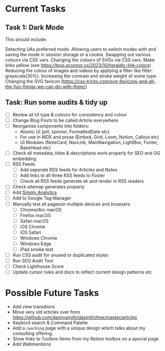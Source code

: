# Current Tasks

## Task 1: Dark Mode

This should include:

Detecting UAs preferred mode.
Allowing users to switch modes with and saving the mode in session storage or a cookie.
Swapping out various colours via CSS vars.
Changing the colours of SVGs via CSS vars.
Make links yellow (see https://tess.oconnor.cx/2023/10/heraldic-link-colors)
Reducing the colour of images and videos by applying a filter like filter: grayscale(30%).
Increasing the contrast and stroke weight of some type.
Changing the SVG favicon (https://css-tricks.com/svg-favicons-and-all-the-fun-things-we-can-do-with-them/)

## Task: Run some audits & tidy up

- [ ] Review all UI type & colours for consistency and colour
- [ ] Change Blog Posts to be called Article everywhere
- [ ] Reorganise components into folders:
  - Atomic UI (pill, spinner, FormattedDate etc)
  - For use in MDX and prose (Embed, Grid, Loom, Notion, Callout etc)
  - UI Modules (NoteCard, NavLink, MainNavigation, LightBox, Footer, BaseHead etc)
- [ ] Check all metadata, titles & descriptions work properly for SEO and OG embedding
- [ ] RSS Feeds
  - [ ] Add seperate RSS feeds for Articles and Notes
  - [ ] Add links to all three RSS feeds to Footer
  - [ ] Check all RSS feeds generate ok and render in RSS readers
- [ ] Check sitemap generates properly
- [ ] Add [Simply Analytics](https://www.simpleanalytics.com/)
- [ ] Add to Google Tag Manager
- [ ] Manually test all pageson multiple devices and browsers
  - [ ] Chrome/Arc macOS
  - [ ] Firefox macOS
  - [ ] Safari macOS
  - [ ] iOS Chrome
  - [ ] iOS Safari
  - [ ] Windows Chrome
  - [ ] Windows Edge
  - [ ] iPad smoke test
- [ ] Run CSS audit for unused or duplicated styles
- [ ] Run SEO Audit Tool
- [ ] Check Lighthouse Score
- [ ] Update cursor rules and docs to reflect current design patterns etc

# Possible Future Tasks

- Add view transitions
- Move very old articles over from https://github.com/dannysmith/dasmith/tree/master/articles
- Keybord search & Command Palette
- Add a `/working` page with a unique design which talks about my consulting offering.
- Show links to Toolbox Items from my Notion toolbox on a special page
- Add Webmentions

